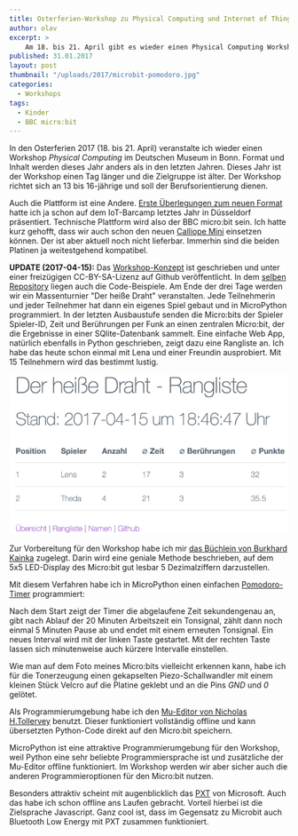 ```yaml
---
title: Osterferien-Workshop zu Physical Computing und Internet of Things
author: olav
excerpt: >
    Am 18. bis 21. April gibt es wieder einen Physical Computing Workshop im Deutschen Museum in Bonn. Dieses Jahr läuft alles ganz anders.
published: 31.01.2017
layout: post
thumbnail: "/uploads/2017/microbit-pomodoro.jpg"
categories:
  - Workshops
tags:
  - Kinder
  - BBC micro:bit
---
```

In den Osterferien 2017 (18. bis 21. April) veranstalte ich wieder einen Workshop *Physical Computing* im Deutschen Museum in Bonn. Format und Inhalt werden dieses Jahr anders als in den letzten Jahren. Dieses Jahr ist der Workshop einen Tag länger und die Zielgruppe ist älter. Der Workshop richtet sich an 13 bis 16-jährige und soll der Berufsorientierung dienen.

Auch die Plattform ist eine Andere. [Erste Überlegungen zum neuen Format](/iot/) hatte ich ja schon auf dem IoT-Barcamp letztes Jahr in Düsseldorf präsentiert. Technische Plattform wird also der BBC micro:bit sein. Ich hatte kurz gehofft, dass wir auch schon den neuen [Calliope Mini](http://calliope.cc/ueber-mini) einsetzen können. Der ist aber aktuell noch nicht lieferbar. Immerhin sind die beiden Platinen ja weitestgehend kompatibel.

**UPDATE (2017-04-15):** Das [Workshop-Konzept](https://github.com/tinkerthon/Der-heisse-Draht-2017/raw/master/workshop-konzept.pdf) ist geschrieben und unter einer freizügigen CC-BY-SA-Lizenz auf Github veröffentlicht. In dem [selben Repository](https://github.com/tinkerthon/Der-heisse-Draht-2017/) liegen auch die Code-Beispiele. Am Ende der drei Tage werden wir ein Massenturnier "Der heiße Draht" veranstalten. Jede Teilnehmerin und jeder Teilnehmer hat dann ein eigenes Spiel gebaut und in MicroPython programmiert. In der letzten Ausbaustufe senden die Micro:bits der Spieler Spieler-ID, Zeit und Berührungen per Funk an einen zentralen Micro:bit, der die Ergebnisse in einer SQlite-Datenbank sammelt. Eine einfache Web App, natürlich ebenfalls in Python geschrieben, zeigt dazu eine Rangliste an. Ich habe das heute schon einmal mit Lena und einer Freundin ausprobiert. Mit 15 Teilnehmern wird das bestimmt lustig.

![Thumbnail](/uploads/2017/rangliste-720.png)

Zur Vorbereitung für den Workshop habe ich mir [das Büchlein von Burkhard Kainka](http://amzn.to/2kP048z) zugelegt. Darin wird eine geniale Methode beschrieben, auf dem 5x5 LED-Display des Micro:bit gut lesbar 5 Dezimalziffern darzustellen.

Mit diesem Verfahren habe ich in MicroPython einen einfachen [Pomodoro-Timer](https://de.wikipedia.org/wiki/Pomodoro-Technik) programmiert:

<script src="https://gist.github.com/oschettler/c14aa3c7af3666aacffce028b9e4f7ec.js"></script>

Nach dem Start zeigt der Timer die abgelaufene Zeit sekundengenau an, gibt nach Ablauf der 20 Minuten Arbeitszeit ein Tonsignal, zählt dann noch einmal 5 Minuten Pause ab und endet mit einem erneuten Tonsignal. Ein neues Interval wird mit der linken Taste gestartet. Mit der rechten Taste lassen sich minutenweise auch kürzere Intervalle einstellen.

Wie man auf dem Foto meines Micro:bits vielleicht erkennen kann, habe ich für die Tonerzeugung einen gekapselten Piezo-Schallwandler mit einem kleinen Stück Velcro auf die Platine geklebt und an die Pins *GND* und *0* gelötet.    

Als Programmierumgebung habe ich den [Mu-Editor von Nicholas H.Tollervey](https://codewith.mu/) benutzt. Dieser funktioniert vollständig offline und kann übersetzten Python-Code direkt auf den Micro:bit speichern.

MicroPython ist eine attraktive Programmierumgebung für den Workshop, weil Python eine sehr beliebte Programmiersprache ist und zusätzliche der Mu-Editor offline funktioniert. Im Workshop werden wir aber sicher auch die anderen Programmieroptionen für den Micro:bit nutzen.

Besonders attraktiv scheint mit augenblicklich das [PXT](https://pxt.microbit.org/) von Microsoft. Auch das habe ich schon offline ans Laufen gebracht. Vorteil hierbei ist die Zielsprache Javascript. Ganz cool ist, dass im Gegensatz zu Microbit auch Bluetooth Low Energy mit PXT zusammen funktioniert.

